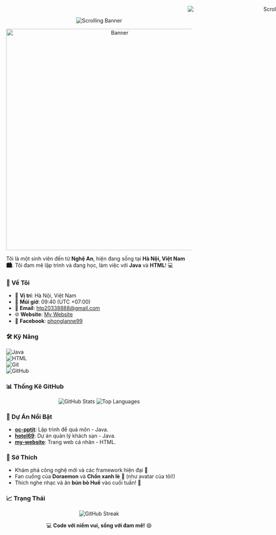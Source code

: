 <p align="center">
  <img src="https://readme-typing-svg.herokuapp.com?font=Fira+Code&size=20&duration=2000&pause=500&color=00C4B4&width=1000&lines=Xin+chào!+Tôi+là+Hoàng+Trần+Phong+👋+~+Sinh+viên+đam+mê+công+nghệ+từ+Nghệ+An!+🚀" alt="Scrolling Banner" style="display: block; margin: 0 auto; animation: scroll 10s linear infinite;">
</p>

<style>
  @keyframes scroll {
    0% { transform: translateX(100%); }
    100% { transform: translateX(-100%); }
  }
</style>

<p align="center">
  <img src="https://readme-typing-svg.herokuapp.com?font=Fira+Code&size=20&duration=2000&pause=500&color=00C4B4&width=1000&lines=Xin+chào!+Tôi+là+Hoàng+Trần+Phong+👋+~+Sinh+viên+đam+mê+công+nghệ+từ+Nghệ+An!+🚀" alt="Scrolling Banner">
</p>

<p align="center">
  <img src="https://i.imgur.com/81REFcZ.png" alt="Banner" width="600">
</p>

Tôi là một sinh viên đến từ **Nghệ An**, hiện đang sống tại **Hà Nội, Việt Nam 🏙️**. Tôi đam mê lập trình và đang học, làm việc với **Java** và **HTML**! 💻

### 🌟 Về Tôi
- 📍 **Vị trí**: Hà Nội, Việt Nam  
- 📅 **Múi giờ**: 09:40 (UTC +07:00)  
- 📧 **Email**: [htp20338888@gmail.com](mailto:htp20338888@gmail.com)  
- 🌐 **Website**: [My Website](https://htp8888.github.io/my-website/)  
- 📘 **Facebook**: [phonglanne99](https://facebook.com/phonglanne99)

### 🛠️ Kỹ Năng
![Java](https://img.shields.io/badge/-Java-007396?style=flat-square&logo=java)  
![HTML](https://img.shields.io/badge/-HTML-E34F26?style=flat-square&logo=html5)  
![Git](https://img.shields.io/badge/-Git-F05032?style=flat-square&logo=git)  
![GitHub](https://img.shields.io/badge/-GitHub-181717?style=flat-square&logo=github)

### 📊 Thống Kê GitHub
<p align="center">
  <img src="https://github-readme-stats.vercel.app/api?username=HTP8888&show_icons=true&theme=midnight-purple" alt="GitHub Stats">
  <img src="https://github-readme-stats.vercel.app/api/top-langs/?username=HTP8888&layout=compact&theme=midnight-purple" alt="Top Languages">
</p>

### 📌 Dự Án Nổi Bật
- **[oc-pptit](https://github.com/HTP8888/OOP-PTIT)**: Lập trình để quá môn - Java.  
- **[hotel69](https://github.com/HTP8888/hotel69)**: Dự án quản lý khách sạn - Java.  
- **[my-website](https://htp8888.github.io/my-website/)**: Trang web cá nhân - HTML.

### 🎯 Sở Thích
- Khám phá công nghệ mới và các framework hiện đại 🌟  
- Fan cuồng của **Doraemon** và **Chồn xanh lè** 🐾 (như avatar của tôi!)  
- Thích nghe nhạc và ăn **bún bò Huế** vào cuối tuần! 🍜

### 📈 Trạng Thái
<p align="center">
  <img src="https://github-readme-streak-stats.herokuapp.com/?user=HTP8888&theme=midnight-purple" alt="GitHub Streak">
</p>

<p align="center">
  💻 <b>Code với niềm vui, sống với đam mê!</b> 😄
</p>
